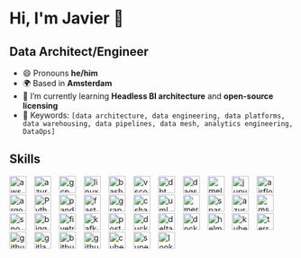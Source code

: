 # Hi, I'm Javier 👋

## Data Architect/Engineer

- 😄 Pronouns **he/him**
- 🌍 Based in **Amsterdam**
- 🌱 I’m currently learning **Headless BI architecture** and **open-source licensing**
- 🔑 Keywords: `[data architecture, data engineering, data platforms, data warehousing, data pipelines, data mesh, analytics engineering, DataOps]`

## Skills

<!-- Get icons here: https://devicon.dev/ -->

<div style="float: center;">

<!-- ## Cloud Service Providers -->

<img width="30px" style="padding-right:10px;" alt="aws" src="https://cdn.jsdelivr.net/gh/devicons/devicon@latest/icons/amazonwebservices/amazonwebservices-original-wordmark.svg" />
<img width="30px" style="padding-right:10px;" alt="azure" src="https://cdn.jsdelivr.net/gh/devicons/devicon@latest/icons/azure/azure-original.svg" />
<img width="30px" style="padding-right:10px;" alt="gcp" src="https://cdn.jsdelivr.net/gh/devicons/devicon@latest/icons/googlecloud/googlecloud-original.svg" />

<!-- ## Dev envs and frameworks -->

<img width="30px" style="padding-right:10px;" alt="linux" src="https://cdn.jsdelivr.net/gh/devicons/devicon@latest/icons/linux/linux-original.svg" />
<img width="30px" style="padding-right:10px;" alt="bash" src="https://cdn.jsdelivr.net/gh/devicons/devicon@latest/icons/bash/bash-original.svg" />
<img width="30px" style="padding-right:10px;" alt="vscode" src="https://cdn.jsdelivr.net/gh/devicons/devicon@latest/icons/vscode/vscode-original.svg" />
<img width="30px" style="padding-right:10px;" alt="dbt" src="https://seeklogo.com/images/D/dbt-logo-500AB0BAA7-seeklogo.com.png" />
<img width="30px" style="padding-right:10px;" alt="dagster"  src="https://dagster.io/images/brand/logos/dagster-primary-mark.svg" />
<img width="30px" style="padding-right:10px;" alt="meltano"  src="https://hub.meltano.com/assets/static/meltano.73f0d34.f6f689a38b0fbf42dc9bfa55e539954a.png" />
<img width="30px" style="padding-right:10px;" alt="jupyter" src="https://cdn.jsdelivr.net/gh/devicons/devicon@latest/icons/jupyter/jupyter-original.svg" /> 
<img width="30px" style="padding-right:10px;" alt="airflow" src="https://cdn.jsdelivr.net/gh/devicons/devicon@latest/icons/apacheairflow/apacheairflow-original.svg" />
<img width="30px" style="padding-right:10px;" alt="argo"  src="https://cdn.jsdelivr.net/gh/devicons/devicon@latest/icons/argocd/argocd-original.svg" />

<!-- ## Languages, libs and apis -->

<img width="30px" style="padding-right:10px;" alt="Python" src="https://cdn.jsdelivr.net/gh/devicons/devicon@latest/icons/python/python-original-wordmark.svg"/>
<img width="30px" style="padding-right:10px;" alt="pandas" src="https://cdn.jsdelivr.net/gh/devicons/devicon@latest/icons/pandas/pandas-original.svg" />
<img width="30px" style="padding-right:10px;" alt="fastapi" src="https://cdn.jsdelivr.net/gh/devicons/devicon@latest/icons/fastapi/fastapi-original.svg" />
<img width="30px" style="padding-right:10px;" alt="grapql" src="https://cdn.jsdelivr.net/gh/devicons/devicon@latest/icons/graphql/graphql-plain.svg" />
<img width="30px" style="padding-right:10px;" alt="csharp" src="https://cdn.jsdelivr.net/gh/devicons/devicon@latest/icons/csharp/csharp-original.svg" />
<img width="30px" style="padding-right:10px;" alt="uml" src="https://cdn.jsdelivr.net/gh/devicons/devicon@latest/icons/unifiedmodelinglanguage/unifiedmodelinglanguage-original.svg" />
<img width="30px" style="padding-right:10px;" alt="mermaid" src="https://store-images.s-microsoft.com/image/apps.53864.57d6cb45-ac61-4cde-bac9-73e3a2dfec4c.f69214f2-c4a1-4e7d-9184-e334133d259e.9b6e53ce-69ec-417b-bdde-fda060962f77.png" />

<!-- ## Data -->

<img width="30px" style="padding-right:10px;" alt="spark" src="https://cdn.jsdelivr.net/gh/devicons/devicon@latest/icons/apachespark/apachespark-original-wordmark.svg" />
<img width="30px" style="padding-right:10px;" alt="azuresqldatabase" src="https://cdn.jsdelivr.net/gh/devicons/devicon@latest/icons/azuresqldatabase/azuresqldatabase-original.svg" />
<img width="30px" style="padding-right:10px;" alt="mssql" src="https://cdn.jsdelivr.net/gh/devicons/devicon@latest/icons/microsoftsqlserver/microsoftsqlserver-original-wordmark.svg" />
<img width="30px" style="padding-right:10px;" alt="snowflake" src="https://i0.wp.com/dbaontap.com/wp-content/uploads/2021/02/periscope-data-partners-snowflake-computing-logo-clipart-snowflake-computing-png-840_873.jpg?ssl=1" />
<img width="30px" style="padding-right:10px;" alt="bigquery" src="https://cdn.worldvectorlogo.com/logos/google-bigquery-logo-1.svg" />
<img width="30px" style="padding-right:10px;" alt="fivetran"  src="https://cdn.icon-icons.com/icons2/2699/PNG/512/fivetran_logo_icon_170149.png" />
<img width="30px" style="padding-right:10px;" alt="kafka" src="https://cdn.jsdelivr.net/gh/devicons/devicon@latest/icons/apachekafka/apachekafka-original.svg" />
<img width="30px" style="padding-right:10px;" alt="postgres" src="https://cdn.jsdelivr.net/gh/devicons/devicon@latest/icons/postgresql/postgresql-original.svg" />
<img width="30px" style="padding-right:10px;" alt="duckdb" src="https://assets-global.website-files.com/64ede7898413be57073aa570/65539d8d70d27c138db84f74_duckdb-logo.svg" />
<img width="30px" style="padding-right:10px;" alt="deltalake" src="https://delta.io/static/3bd8fea55ff57287371f4714232cd4ef/f3063/delta-lake-logo.png" />

<!-- ## Containerization and Infrastructure as Code -->

<img width="30px" style="padding-right:10px;" alt="docker" src="https://cdn.jsdelivr.net/gh/devicons/devicon@latest/icons/docker/docker-original.svg" />
<img width="30px" style="padding-right:10px;" alt="helm" src="https://cdn.jsdelivr.net/gh/devicons/devicon@latest/icons/helm/helm-original.svg" />
<img width="30px" style="padding-right:10px;" alt="kubernetes" src="https://cdn.jsdelivr.net/gh/devicons/devicon@latest/icons/kubernetes/kubernetes-original.svg" />
<img width="30px" style="padding-right:10px;" alt="terraform" src="https://cdn.jsdelivr.net/gh/devicons/devicon@latest/icons/terraform/terraform-original.svg" />

<!-- ## CI/CD / DataOps / DevSecOps -->

<img width="30px" style="padding-right:10px;" alt="github" src="https://cdn.jsdelivr.net/gh/devicons/devicon@latest/icons/github/github-original.svg" />
<img width="30px" style="padding-right:10px;" alt="gitlab" src="https://cdn.jsdelivr.net/gh/devicons/devicon@latest/icons/gitlab/gitlab-original.svg" />
<img width="30px" style="padding-right:10px;" alt="bitbucket" src="https://cdn.jsdelivr.net/gh/devicons/devicon@latest/icons/bitbucket/bitbucket-original-wordmark.svg" />
<img width="30px" style="padding-right:10px;" alt="githubactions" src="https://cdn.jsdelivr.net/gh/devicons/devicon@latest/icons/githubactions/githubactions-original.svg" />

<!-- ## BI -->

<img width="30px" style="padding-right:10px;" alt="cube.dev" src="https://seeklogo.com/images/C/cube-icon-logo-5E588A2E6F-seeklogo.com.png" />
<img width="30px" style="padding-right:10px;" alt="superset" src="https://seeklogo.com/images/S/superset-icon-logo-D70353ADD5-seeklogo.com.png" />
<img width="30px" style="padding-right:10px;" alt="looker" src="https://seeklogo.com/images/G/google-looker-logo-B27BD25E4E-seeklogo.com.png" />

</div>
